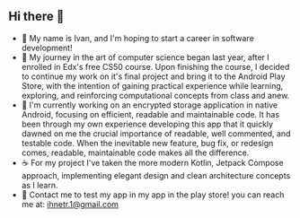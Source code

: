 ## Hi there 👋

- 🧑 My name is Ivan, and I'm hoping to start a career in software development! 
- 🚀 My journey in the art of computer science began last year, after I enrolled in Edx's free CS50 course.
  Upon finishing the course, I decided to continue my work on it's final project
  and bring it to the Android Play Store, with the intention of gaining practical experience while
  learning, exploring, and reinforcing computational concepts from class and anew.
- 🔬 I'm currently working on an encrypted storage application in native Android, focusing on efficient,
  readable and maintainable code. It has been through my own experience developing this app that it quickly
  dawned on me the crucial importance of readable, well commented, and testable code. When the inevitable
  new feature, bug fix, or redesign comes, readable, maintainable code makes all the difference.
- ☕ For my project I've taken the more modern Kotlin, Jetpack Compose approach, implementing elegant design and clean architecture concepts
  as I learn.
- 📨 Contact me to test my app in my app in the play store! you can
  reach me at: ihnetr.1@gmail.com
 
<!--
**Ivanthegrt/Ivanthegrt** is a ✨ _special_ ✨ repository because its `README.md` (this file) appears on your GitHub profile.

Here are some ideas to get you started:

- 🔭 I’m currently working on ...
- 🌱 I’m currently learning ...
- 👯 I’m looking to collaborate on ...
- 🤔 I’m looking for help with ...
- 💬 Ask me about ...
- 📫 How to reach me: ...
- 😄 Pronouns: ...
- ⚡ Fun fact: ...
-->
